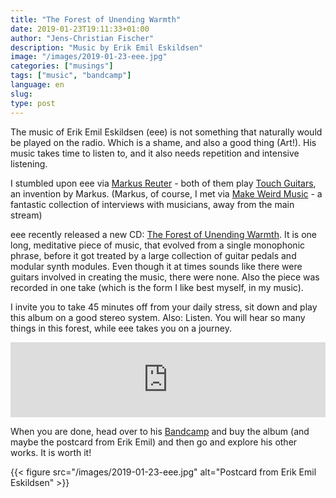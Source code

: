```yaml
---
title: "The Forest of Unending Warmth"
date: 2019-01-23T19:11:33+01:00
author: "Jens-Christian Fischer"
description: "Music by Erik Emil Eskildsen"
image: "/images/2019-01-23-eee.jpg"
categories: ["musings"]
tags: ["music", "bandcamp"]
language: en
slug:
type: post
---
```


The music of Erik Emil Eskildsen (eee) is not something that naturally would be played
on the radio. Which is a shame, and also a good thing (Art!). His music takes time to listen
to, and it also needs repetition and intensive listening. 

I stumbled upon eee via [Markus Reuter](http://www.markusreuter.com/) - both of them
play [Touch Guitars](http://www.touchguitars.com/), an invention by Markus. (Markus, of course,
I met via [Make Weird Music](http://makeweirdmusic.com/) - a fantastic collection of interviews
with musicians, away from the main stream)

eee recently released a new CD: [The Forest of Unending Warmth](https://eeeskildsen.bandcamp.com/album/the-forest-of-unending-warmth). It is one long, meditative piece of music, that evolved
from a single monophonic phrase, before it got treated by a large collection of guitar pedals and
modular synth modules. Even though it at times sounds like there were guitars involved in creating the 
music, there were none. Also the piece was recorded in one take (which is the form I like best myself, 
in my music).

I invite you to take 45 minutes off from your daily stress, sit down and play this album on a good
stereo system. Also: Listen. You will hear so many things in this forest, while eee takes you on
a journey.

<iframe style="border: 0; width: 100%; height: 120px;" src="https://bandcamp.com/EmbeddedPlayer/album=3679603906/size=large/bgcol=ffffff/linkcol=0687f5/tracklist=false/artwork=small/transparent=true/" seamless><a href="http://eeeskildsen.bandcamp.com/album/the-forest-of-unending-warmth">The Forest Of Unending Warmth by Erik Emil Eskildsen</a></iframe>

When you are done, head over to his [Bandcamp](https://eeeskildsen.bandcamp.com/) and buy the album (and 
maybe the postcard from Erik Emil) and then go and explore
his other works. It is worth it!

{{< figure src="/images/2019-01-23-eee.jpg" alt="Postcard from Erik Emil Eskildsen" >}}
